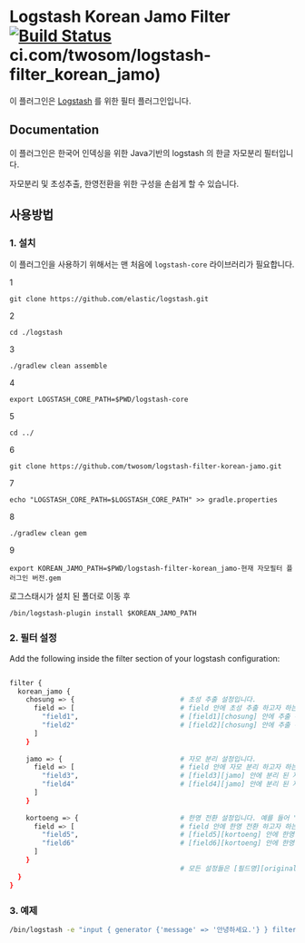 # Logstash Korean Jamo Filter [![Build Status](https://app.travis-ci.com/twosom/logstash-filter-korean-jamo.svg?branch=master)](https://app.travis-ci.com/twosom/logstash-filter-korean-jamo)ci.com/twosom/logstash-filter_korean_jamo)

이 플러그인은 [Logstash](https://github.com/elastic/logstash) 를 위한 필터 플러그인입니다.

## Documentation

이 플러그인은 한국어 인덱싱을 위한 Java기반의 logstash 의 한글 자모분리 필터입니다.

자모분리 및 초성추출, 한영전환을 위한 구성을 손쉽게 할 수 있습니다.

## 사용방법

### 1. 설치

이 플러그인을 사용하기 위해서는 맨 처음에 `logstash-core` 라이브러리가 필요합니다.

1

```shell
git clone https://github.com/elastic/logstash.git
```

2

``` shell
cd ./logstash
```

3

``` shell
./gradlew clean assemble
```

4

``` shell
export LOGSTASH_CORE_PATH=$PWD/logstash-core
```

5

``` shell
cd ../
```

6

``` shell
git clone https://github.com/twosom/logstash-filter-korean-jamo.git
```

7

``` shell
echo "LOGSTASH_CORE_PATH=$LOGSTASH_CORE_PATH" >> gradle.properties
```

8

``` shell
./gradlew clean gem
```

9

``` shell
export KOREAN_JAMO_PATH=$PWD/logstash-filter-korean_jamo-현재 자모필터 플러그인 버전.gem  
```

로그스태시가 설치 된 폴더로 이동 후

``` shell
/bin/logstash-plugin install $KOREAN_JAMO_PATH 
```

### 2. 필터 설정

Add the following inside the filter section of your logstash configuration:

```sh

filter {
  korean_jamo {
    chosung => {                          # 초성 추출 설정입니다.
      field => [                          # field 안에 초성 추출 하고자 하는 필드들을 "배열"로 작성합니다.
        "field1",                         # [field1][chosung] 안에 추출 된 초성이 저장됩니다. 
        "field2"                          # [field2][chosung] 안에 추출 된 초성이 저장됩니다.
      ]
    }
    
    jamo => {                             # 자모 분리 설정입니다.
      field => [                          # field 안에 자모 분리 하고자 하는 필드들을 "배열"로 작성합니다.
        "field3",                         # [field3][jamo] 안에 분리 된 자모가 저장됩니다.
        "field4"                          # [field4][jamo] 안에 분리 된 자모가 저장됩니다.
      ]
    }
    
    kortoeng => {                         # 한영 전환 설정입니다. 예를 들어 "깃허브"라는 단어가 있으면 rltgjqm로 전환해줍니다.
      field => [                          # field 안에 한영 전환 하고자 하는 필드들을 "배열"로 작성합니다.
        "field5",                         # [field5][kortoeng] 안에 한영 전환 된 값이 저장됩니다.
        "field6"                          # [field6][kortoeng] 안에 한영 전환 된 값이 저장됩니다.
      ]
    } 
                                          # 모든 설정들은 [필드명][original] 원본 값을 저장합니다.
  }
}
```


### 3. 예제

``` bash
/bin/logstash -e "input { generator {'message' => '안녕하세요.'} } filter { korean_jamo { jamo => { field => [ 'message' ] } } }  output { stdout{} }"
```
